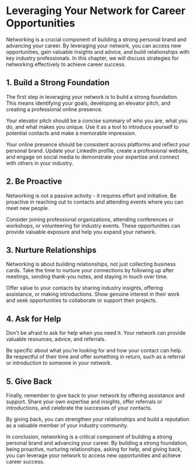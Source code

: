 Leveraging Your Network for Career Opportunities
==========================================================================================

Networking is a crucial component of building a strong personal brand and advancing your career. By leveraging your network, you can access new opportunities, gain valuable insights and advice, and build relationships with key industry professionals. In this chapter, we will discuss strategies for networking effectively to achieve career success.

1\. Build a Strong Foundation
----------------------------

The first step in leveraging your network is to build a strong foundation. This means identifying your goals, developing an elevator pitch, and creating a professional online presence.

Your elevator pitch should be a concise summary of who you are, what you do, and what makes you unique. Use it as a tool to introduce yourself to potential contacts and make a memorable impression.

Your online presence should be consistent across platforms and reflect your personal brand. Update your LinkedIn profile, create a professional website, and engage on social media to demonstrate your expertise and connect with others in your industry.

2\. Be Proactive
---------------

Networking is not a passive activity - it requires effort and initiative. Be proactive in reaching out to contacts and attending events where you can meet new people.

Consider joining professional organizations, attending conferences or workshops, or volunteering for industry events. These opportunities can provide valuable exposure and help you expand your network.

3\. Nurture Relationships
------------------------

Networking is about building relationships, not just collecting business cards. Take the time to nurture your connections by following up after meetings, sending thank-you notes, and staying in touch over time.

Offer value to your contacts by sharing industry insights, offering assistance, or making introductions. Show genuine interest in their work and seek opportunities to collaborate or support their projects.

4\. Ask for Help
---------------

Don't be afraid to ask for help when you need it. Your network can provide valuable resources, advice, and referrals.

Be specific about what you're looking for and how your contact can help. Be respectful of their time and offer something in return, such as a referral or introduction to someone in your network.

5\. Give Back
------------

Finally, remember to give back to your network by offering assistance and support. Share your own expertise and insights, offer referrals or introductions, and celebrate the successes of your contacts.

By giving back, you can strengthen your relationships and build a reputation as a valuable member of your industry community.

In conclusion, networking is a critical component of building a strong personal brand and advancing your career. By building a strong foundation, being proactive, nurturing relationships, asking for help, and giving back, you can leverage your network to access new opportunities and achieve career success.
